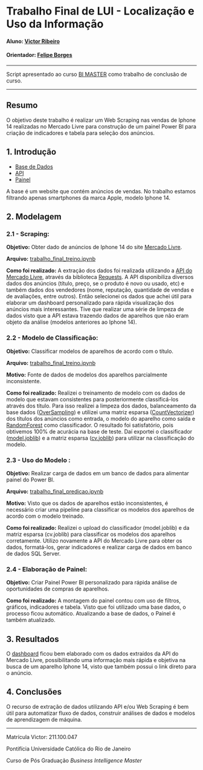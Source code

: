 <!-- antes de enviar a versão final, solicitamos que todos os comentários, colocados para orientação ao aluno, sejam removidos do arquivo -->
# Trabalho Final de LUI - Localização e Uso da Informação

#### Aluno: [Victor Ribeiro](https://github.com/victorgrrtj)
#### Orientador: [Felipe Borges](https://github.com/link_do_github)

---

Script apresentado ao curso [BI MASTER](https://ica.puc-rio.ai/bi-master) como trabalho de conclusão de curso.

---

## Resumo

<!-- trocar o texto abaixo pelo resumo do trabalho, em português -->

O objetivo deste trabalho é realizar um Web Scraping nas vendas de Iphone 14 realizadas no Mercado Livre para construção de um painel Power BI para criação de indicadores e tabela para seleção dos anúncios.

## 1. Introdução

- [Base de Dados](https://lista.mercadolivre.com.br/iphone-14#D[A:iphone%2014])
- [API](https://api.mercadolibre.com/sites/MLB/search?q=Iphone%2014&offset=0)
- [Painel](https://app.powerbi.com/view?r=eyJrIjoiNDkyOGZlODAtNThmMy00MjYxLWI1ZWQtZGQ4YTczM2U0N2FkIiwidCI6ImYxYWU0NGY0LWUzYmEtNDViMC05ZGJhLWNkNGU1ZTZlMGZlNCJ9)

A base é um website que contém anúncios de vendas. No trabalho estamos filtrando apenas smartphones da marca Apple, modelo Iphone 14.

## 2. Modelagem

### 2.1 - Scraping:
**Objetivo:** Obter dado de anúncios de Iphone 14 do site [Mercado Livre](https://lista.mercadolivre.com.br/iphone-14#D%5BA:iphone%2014%5D).

**Arquivo:** [trabalho_final_treino.ipynb](https://github.com/victorgrrtj/trabalho_final_puc/blob/main/trabalho_final_treino.ipynb)

**Como foi realizado:**
A extração dos dados foi realizada utilizando a [API do Mercado Livre](https://api.mercadolibre.com/sites/MLB/search?q=Iphone%2014&offset=0), através da biblioteca [Requests](https://requests.readthedocs.io/en/latest/). A API disponibiliza diversos dados dos anúncios (título, preço, se o produto é novo ou usado, etc) e também dados dos vendedores (nome, reputação, quantidade de vendas e de avaliações, entre outros). Então selecionei os dados que achei útil para elaborar um dashboard personalizado para rápida visualização dos anúncios mais interessantes.
Tive que realizar uma série de limpeza de dados visto que a API estava trazendo dados de aparelhos que não eram objeto da análise (modelos anteriores ao Iphone 14).

### 2.2 - Modelo de Classificação:
**Objetivo:** Classificar modelos de aparelhos de acordo com o título.

**Arquivo:** [trabalho_final_treino.ipynb](https://github.com/victorgrrtj/trabalho_final_puc/blob/main/trabalho_final_treino.ipynb)

**Motivo:** Fonte de dados de modelos dos aparelhos parcialmente inconsistente.

**Como foi realizado:**
Realizei o treinamento de modelo com os dados de modelo que estavam consistentes para posteriormente classificá-los através dos título. Para isso realizei a limpeza dos dados, balanceamento da base dados ([OverSampling](https://imbalanced-learn.org/stable/references/generated/imblearn.over_sampling.RandomOverSampler.html#imblearn.over_sampling.RandomOverSampler)) e utilizei uma matriz esparsa ([CountVectorizer](https://scikit-learn.org/stable/modules/generated/sklearn.feature_extraction.text.CountVectorizer.html)) dos títulos dos anúncios como entrada, o modelo do aparelho como saída e [RandomForest](https://scikit-learn.org/stable/modules/generated/sklearn.ensemble.RandomForestClassifier.html) como classificador. O resultado foi satisfatório, pois obtivemos 100% de acurácia na base de teste. Daí exportei o classificador ([model.joblib](https://github.com/victorgrrtj/trabalho_final_puc/blob/main/model.joblib)) e a matriz esparsa ([cv.joblib](https://github.com/victorgrrtj/trabalho_final_puc/blob/main/cv.joblib)) para utilizar na classificação do modelo.

### 2.3 - Uso do Modelo :
**Objetivo:** Realizar carga de dados em um banco de dados para alimentar painel do Power BI.

**Arquivo:** [trabalho_final_predicao.ipynb](https://github.com/victorgrrtj/trabalho_final_puc/blob/main/trabalho_final_predicao.ipynb)
 
**Motivo:** Visto que os dados de aparelhos estão inconsistentes, é necessário criar uma pipeline para classificar os modelos dos aparelhos de acordo com o modelo treinado.

**Como foi realizado:**
Realizei o upload do classificador (model.joblib) e da matriz esparsa (cv.joblib) para classificar os modelos dos aparelhos corretamente. Utilizo novamente a API do Mercado Livre para obter os dados, formatá-los, gerar indicadores e realizar carga de dados em banco de dados SQL Server.

### 2.4 - Elaboração de Painel:
**Objetivo:** Criar Painel Power BI personalizado para rápida análise de oportunidades de compras de aparelhos.

**Como foi realizado:** A montagem do painel contou com uso de filtros, gráficos, indicadores e tabela. Visto que foi utilizado uma base dados, o processo ficou automático. Atualizando a base de dados, o Painel é também atualizado.

## 3. Resultados

O [dashboard](https://app.powerbi.com/view?r=eyJrIjoiNDkyOGZlODAtNThmMy00MjYxLWI1ZWQtZGQ4YTczM2U0N2FkIiwidCI6ImYxYWU0NGY0LWUzYmEtNDViMC05ZGJhLWNkNGU1ZTZlMGZlNCJ9) ficou bem elaborado com os dados extraídos da API do Mercado Livre, possibilitando uma informação mais rápida e objetiva na busca de um aparelho Iphone 14, visto que também possui o link direto para o anúncio.

## 4. Conclusões

O recurso de extração de dados utilizando API e/ou Web Scraping é bem útil para automatizar fluxo de dados, construir análises de dados e modelos de aprendizagem de máquina.

---

Matrícula Victor: 211.100.047

Pontifícia Universidade Católica do Rio de Janeiro

Curso de Pós Graduação *Business Intelligence Master*
